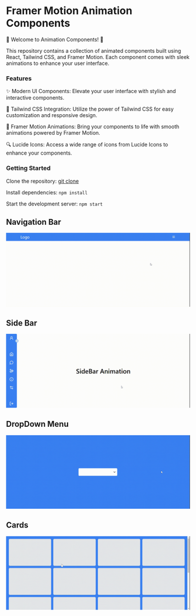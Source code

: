 # Framer Motion Animation Components

🚀 Welcome to Animation Components! 🚀

This repository contains a collection of animated components built using React, Tailwind CSS, and Framer Motion. Each component comes with sleek animations to enhance your user interface.

### Features

✨ Modern UI Components: Elevate your user interface with stylish and interactive components.

🎨 Tailwind CSS Integration: Utilize the power of Tailwind CSS for easy customization and responsive design.

💫 Framer Motion Animations: Bring your components to life with smooth animations powered by Framer Motion.

🔍 Lucide Icons: Access a wide range of icons from Lucide Icons to enhance your components.

### Getting Started

Clone the repository: [git clone](https://github.com/srirakeshv/AnimationComponents.git)

Install dependencies: `npm install`

Start the development server: `npm start`

## Navigation Bar

![Video Preview](./public/assets/PreviewVideos/NaviagtionBar.gif)

## Side Bar

![Video Preview](./public/assets/PreviewVideos/SideBar.gif)

## DropDown Menu

![Video Preview](./public/assets/PreviewVideos/DropDown.gif)

## Cards

![Video Preview](./public/assets/PreviewVideos/Cards.gif)

